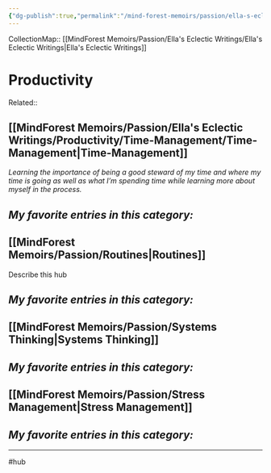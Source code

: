 ```yaml
---
{"dg-publish":true,"permalink":"/mind-forest-memoirs/passion/ella-s-eclectic-writings/productivity/productivity/"}
---
```


CollectionMap:: [[MindForest Memoirs/Passion/Ella's Eclectic Writings/Ella's Eclectic Writings\|Ella's Eclectic Writings]]
# Productivity
Related:: 
## [[MindForest Memoirs/Passion/Ella's Eclectic Writings/Productivity/Time-Management/Time-Management\|Time-Management]]
*Learning the importance of being a good steward of my time and where my time is going as well as what I’m spending time while learning more about myself in the process.*

*My favorite entries in this category:*
- 


## [[MindForest Memoirs/Passion/Routines\|Routines]]
Describe this hub

*My favorite entries in this category:*
- 


## [[MindForest Memoirs/Passion/Systems Thinking\|Systems Thinking]]
*My favorite entries in this category:*
- 

## [[MindForest Memoirs/Passion/Stress Management\|Stress Management]]
*My favorite entries in this category:*
- 


---
#hub
